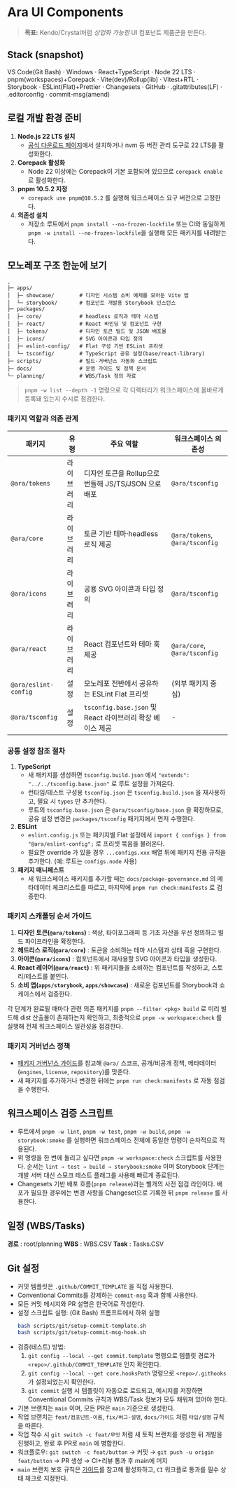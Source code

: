 # Ara UI Components
> **목표:** Kendo/Crystal처럼 *상업화 가능한* UI 컴포넌트 제품군을 만든다.

## Stack (snapshot)
VS Code(Git Bash) · Windows · React+TypeScript · Node 22 LTS · pnpm(workspaces)+Corepack · Vite(dev)/Rollup(lib) · Vitest+RTL · Storybook · ESLint(Flat)+Prettier · Changesets · GitHub · .gitattributes(LF) · .editorconfig · commit-msg(amend)

## 로컬 개발 환경 준비
1. **Node.js 22 LTS 설치**
   - [공식 다운로드 페이지](https://nodejs.org/)에서 설치하거나 nvm 등 버전 관리 도구로 22 LTS를 활성화한다.
2. **Corepack 활성화**
   - Node 22 이상에는 Corepack이 기본 포함되어 있으므로 `corepack enable` 로 활성화한다.
3. **pnpm 10.5.2 지정**
   - `corepack use pnpm@10.5.2` 를 실행해 워크스페이스 요구 버전으로 고정한다.
4. **의존성 설치**
   - 저장소 루트에서 `pnpm install --no-frozen-lockfile` 또는 CI와 동일하게 `pnpm -w install --no-frozen-lockfile`을 실행해 모든 패키지를 내려받는다.

## 모노레포 구조 한눈에 보기
```text
.
├─ apps/
│  ├─ showcase/        # 디자인 시스템 소비 예제를 모아둔 Vite 앱
│  └─ storybook/       # 컴포넌트 개발용 Storybook 인스턴스
├─ packages/
│  ├─ core/            # headless 로직과 테마 시스템
│  ├─ react/           # React 바인딩 및 컴포넌트 구현
│  ├─ tokens/          # 디자인 토큰 빌드 및 JSON 배포물
│  ├─ icons/           # SVG 아이콘과 타입 정의
│  ├─ eslint-config/   # Flat 구성 기반 ESLint 프리셋
│  └─ tsconfig/        # TypeScript 공유 설정(base/react-library)
├─ scripts/            # 빌드·거버넌스 자동화 스크립트
├─ docs/               # 운영 가이드 및 정책 문서
└─ planning/           # WBS/Task 정의 자료
```

> `pnpm -w list --depth -1` 명령으로 각 디렉터리가 워크스페이스에 올바르게 등록돼 있는지 수시로 점검한다.

### 패키지 역할과 의존 관계
| 패키지 | 유형 | 주요 역할 | 워크스페이스 의존성 |
| --- | --- | --- | --- |
| `@ara/tokens` | 라이브러리 | 디자인 토큰을 Rollup으로 번들해 JS/TS/JSON 으로 배포 | `@ara/tsconfig` |
| `@ara/core` | 라이브러리 | 토큰 기반 테마·headless 로직 제공 | `@ara/tokens`, `@ara/tsconfig` |
| `@ara/icons` | 라이브러리 | 공용 SVG 아이콘과 타입 정의 | `@ara/tsconfig` |
| `@ara/react` | 라이브러리 | React 컴포넌트와 테마 훅 제공 | `@ara/core`, `@ara/tsconfig` |
| `@ara/eslint-config` | 설정 | 모노레포 전반에서 공유하는 ESLint Flat 프리셋 | (외부 패키지 중심) |
| `@ara/tsconfig` | 설정 | `tsconfig.base.json` 및 React 라이브러리 확장 베이스 제공 | - |

### 공통 설정 참조 절차
1. **TypeScript**
   - 새 패키지를 생성하면 `tsconfig.build.json` 에서 `"extends": "../../tsconfig.base.json"` 로 루트 설정을 가져온다.
   - 런타임/테스트 구성용 `tsconfig.json` 은 `tsconfig.build.json` 을 재사용하고, 필요 시 `types` 만 추가한다.
   - 루트의 `tsconfig.base.json` 은 `@ara/tsconfig/base.json` 을 확장하므로, 공유 설정 변경은 `packages/tsconfig` 패키지에서 먼저 수행한다.
2. **ESLint**
   - `eslint.config.js` 또는 패키지별 Flat 설정에서 `import { configs } from "@ara/eslint-config";` 로 프리셋 묶음을 불러온다.
   - 필요한 override 가 있을 경우 `...configs.xxx` 배열 뒤에 패키지 전용 규칙을 추가한다. (예: 루트는 `configs.node` 사용)
3. **패키지 매니페스트**
   - 새 워크스페이스 패키지를 추가할 때는 `docs/package-governance.md` 의 메타데이터 체크리스트를 따르고, 마지막에 `pnpm run check:manifests` 로 검증한다.

### 패키지 스캐폴딩 순서 가이드
1. **디자인 토큰(`@ara/tokens`)** : 색상, 타이포그래피 등 기초 자산을 우선 정의하고 빌드 파이프라인을 확정한다.
2. **헤드리스 로직(`@ara/core`)** : 토큰을 소비하는 테마 시스템과 상태 훅을 구현한다.
3. **아이콘(`@ara/icons`)** : 컴포넌트에서 재사용할 SVG 아이콘과 타입을 생성한다.
4. **React 레이어(`@ara/react`)** : 위 패키지들을 소비하는 컴포넌트를 작성하고, 스토리/테스트를 붙인다.
5. **소비 앱(`apps/storybook`, `apps/showcase`)** : 새로운 컴포넌트를 Storybook과 쇼케이스에서 검증한다.

각 단계가 완료될 때마다 관련 의존 패키지를 `pnpm --filter <pkg> build` 로 미리 빌드해 dist 산출물이 존재하는지 확인하고, 최종적으로 `pnpm -w workspace:check` 를 실행해 전체 워크스페이스 일관성을 점검한다.

### 패키지 거버넌스 정책
- [패키지 거버넌스 가이드](docs/package-governance.md)를 참고해 `@ara/` 스코프, 공개/비공개 정책, 메타데이터(`engines`, `license`, `repository`)를 맞춘다.
- 새 패키지를 추가하거나 변경한 뒤에는 `pnpm run check:manifests` 로 자동 점검을 수행한다.

## 워크스페이스 검증 스크립트
- 루트에서 `pnpm -w lint`, `pnpm -w test`, `pnpm -w build`, `pnpm -w storybook:smoke` 를 실행하면 워크스페이스 전체에 동일한 명령이 순차적으로 적용된다.
- 위 명령을 한 번에 돌리고 싶다면 `pnpm -w workspace:check` 스크립트를 사용한다. 순서는 `lint → test → build → storybook:smoke` 이며 Storybook 단계는 개발 서버 대신 스모크 테스트 플래그를 사용해 빠르게 종료된다.
- Changesets 기반 배포 흐름(`pnpm release`)과는 별개의 사전 점검 라인이다. 배포가 필요한 경우에는 변경 사항을 Changeset으로 기록한 뒤 `pnpm release` 를 사용한다.

## 일정 (WBS/Tasks)
 **경로** : root/planning
 **WBS** : WBS.CSV
 **Task** : Tasks.CSV

## Git 설정
- 커밋 템플릿은 `.github/COMMIT_TEMPLATE` 을 직접 사용한다.
- Conventional Commits를 강제하는 `commit-msg` 훅과 함께 사용한다.
- 모든 커밋 메시지와 PR 설명은 한국어로 작성한다.
- 설정 스크립트 실행: (Git Bash) 프롬프트에서 하위 실행
    ```bash
    bash scripts/git/setup-commit-template.sh
    bash scripts/git/setup-commit-msg-hook.sh
    ```
- 검증(테스트) 방법:
  1. `git config --local --get commit.template` 명령으로 템플릿 경로가 `<repo>/.github/COMMIT_TEMPLATE` 인지 확인한다.
  2. `git config --local --get core.hooksPath` 명령으로 `<repo>/.githooks` 가 설정되었는지 확인한다.
  3. `git commit` 실행 시 템플릿이 자동으로 로드되고, 메시지를 저장하면 Conventional Commits 규칙과 WBS/Task 정보가 모두 채워져 있어야 한다.
- 기본 브랜치는 `main` 이며, 모든 PR은 `main` 기준으로 생성한다.
- 작업 브랜치는 `feat/컴포넌트-이름`, `fix/버그-설명`, `docs/가이드` 처럼 `타입/설명` 규칙을 따른다.
- 작업 착수 시 `git switch -c feat/무엇` 처럼 새 토픽 브랜치를 생성한 뒤 개발을 진행하고, 완료 후 PR로 `main` 에 병합한다.
- 워크플로우: `git switch -c feat/button` → 커밋 → `git push -u origin feat/button` → PR 생성 → CI+리뷰 통과 후 main에 머지
- `main` 브랜치 보호 규칙은 [가이드](docs/branch-protection.md)를 참고해 활성화하고, `CI` 워크플로 통과를 필수 상태 체크로 지정한다.
